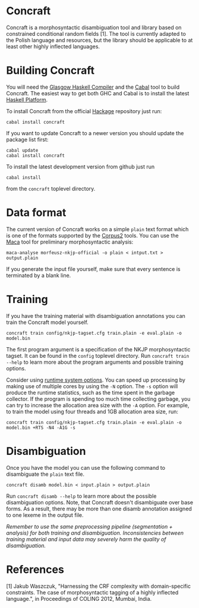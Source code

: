 Concraft
========

Concraft is a morphosyntactic disambiguation tool and library based on
constrained conditional random fields [1].  The tool is currently adapted
to the Polish language and resources, but the library should be applicable
to at least other highly inflected languages.

Building Concraft
=================

You will need the [Glasgow Haskell Compiler](http://www.haskell.org/ghc/)
and the [Cabal](http://www.haskell.org/cabal/) tool to build Concraft.
The easiest way to get both GHC and Cabal is to install the latest
[Haskell Platform](http://www.haskell.org/platform/).

To install Concraft from the official [Hackage](http://hackage.haskell.org/package/concraft)
repository just run:

    cabal install concraft

If you want to update Concraft to a newer version you should update the package list first:

    cabal update 
    cabal install concraft

To install the latest development version from github just run

    cabal install

from the `concraft` toplevel directory.

Data format
===========

The current version of Concraft works on a simple `plain` text format which is one of
the formats supported by the [Corpus2](http://nlp.pwr.wroc.pl/redmine/projects/corpus2/wiki) tools.
You can use the [Maca](http://nlp.pwr.wroc.pl/redmine/projects/libpltagger/wiki)
tool for preliminary morphosyntactic analysis:

    maca-analyse morfeusz-nkjp-official -o plain < intput.txt > output.plain

If you generate the input file yourself, make sure that every sentence is terminated
by a blank line.

Training
========

If you have the training material with disambiguation annotations you can train
the Concraft model yourself.

    concraft train config/nkjp-tagset.cfg train.plain -e eval.plain -o model.bin

The first program argument is a specification of the NKJP morphosyntactic tagset.
It can be found in the `config` toplevel directory.  Run `concraft train --help`
to learn more about the program arguments and possible training options.

Consider using [runtime system options](http://www.haskell.org/ghc/docs/latest/html/users_guide/runtime-control.html).
You can speed up processing by making use of multiple cores by using the `-N` option.
The `-s` option will produce the runtime statistics, such as the time spent in the
garbage collector.
If the program is spending too much time collecting garbage, you can try to
increase the allocation area size with the `-A` option.
For example, to train the model using four threads and 1GB allocation area size, run:

    concraft train config/nkjp-tagset.cfg train.plain -e eval.plain -o model.bin +RTS -N4 -A1G -s

Disambiguation
==============

Once you have the model you can use the following command to disambiguate
the `plain` text file.

    concraft disamb model.bin < input.plain > output.plain

Run `concraft disamb --help` to learn more about the possible disambiguation options.
Note, that Concraft doesn't disambiguate over base forms.  As a result, there may
be more than one disamb annotation assigned to one lexeme in the output file.

*Remember to use the same preprocessing pipeline (segmentation + analysis)
for both training and disambiguation.  Inconsistencies between training
material and input data may severely harm the quality of disambiguation.*

References
==========

[1] Jakub Waszczuk, "Harnessing the CRF complexity with domain-specific constraints.
The case of morphosyntactic tagging of a highly inflected language.",
in Proceedings of COLING 2012, Mumbai, India.
